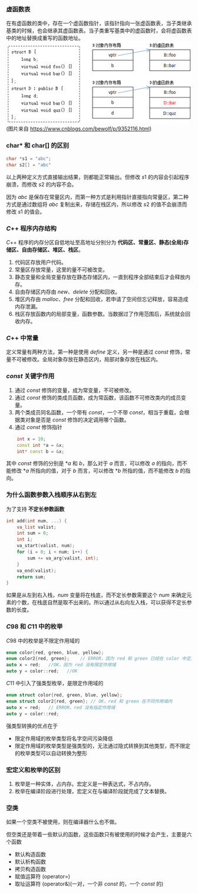 ### 虚函数表
在有虚函数的类中，存在一个虚函数指针，该指针指向一张虚函数表，当子类继承基类的时候，也会继承其虚函数表。当子类重写基类中的虚函数时，会将虚函数表中的地址替换成重写的函数地址。
![](虚函数表.png)   
(图片来自 https://www.cnblogs.com/bewolf/p/9352116.html)

### char* 和 char[] 的区别
```cpp
char *s1 = "abc";
char s2[] = "abc"
```
以上两种定义方式直接输出结果，则都能正常输出。但修改 $s1$ 的内容会引起程序崩溃，而修改 $s2$ 的内容不会。

因为 $abc$ 是保存在常量区内，而第一种方式是利用指针直接指向常量区，第二种方式是通过数组将 $abc$ 复制出来，存储在栈区内，所以修改 $s2$ 的值不会崩溃而修改 $s1$ 的值会。

### $C$++ 程序内存结构
$C$++ 程序的内存分区自低地址至高地址分别分为 **代码区、常量区、静态(全局)存储区、自由存储区、堆区、栈区**。
1. 代码区存放用户代码。
2. 常量区存放常量，这里的量不可被改变。
3. 静态变量和全局变量存放在静态存储区内，一直到程序全部结束后才会释放内存。
4. 自由存储区内存由 $new、delete$ 分配和回收。
5. 堆区内存由 $malloc、free$ 分配和回收，若申请了空间但忘记释放，容易造成内存泄漏。
6. 栈区存放函数内的局部变量，函数参数。当数据过了作用范围后，系统就会回收内存。

### $C$++ 中常量
定义常量有两种方法，第一种是使用 $define$ 定义，另一种是通过 $const$ 修饰，常量不可被修改。全局对象存放在静态区内，局部对象存放在栈区内。

### $const$ 关键字作用
1. 通过 $const$ 修饰的变量，成为常变量，不可被修改。
2. 通过 $const$ 修饰的类成员函数，成为常函数，该函数不可修改类内的成员变量。
3. 两个类成员同名函数，一个带有 $const$，一个不带 $const$，相当于重载，会根据类对象是否是 $const$ 修饰的决定调用哪个函数。
4. 通过 $const$ 修饰指针
```cpp
    int x = 10;
    const int *a = &x;
    int* const b = &x;
```
其中 $const$ 修饰的分别是 $*a$ 和 $b$，那么对于 $a$ 而言，可以修改 $a$ 的指向，而不能修改 $*a$ 所指向的值，对于 $b$ 而言，可以修改 $*b$ 所指的值，而不能修改 $b$ 的指向。

### 为什么函数参数入栈顺序从右到左
为了支持 **不定长参数函数**
```cpp
int add(int num, ...) {
	va_list valist;
	int sum = 0;
    int i;
    va_start(valist, num);
    for (i = 0; i < num; i++) {
        sum += va_arg(valist, int);
    }
    va_end(valist);
    return sum;
}
```
如果是从左到右入栈，$num$ 变量将在栈底，而不定长参数需要这个 $num$ 来确定元素的个数，在栈底自然是取不出来的。所以通过从右向左入栈，可以获得不定长参数的长度。

### $C98$ 和 $C11$ 中的枚举
$C98$ 中的枚举是不限定作用域的
```cpp
enum color{red, green, blue, yellow};
enum color2{red, green};    // ERROR，因为 red 和 green 已经在 color 中定义过了
auto x = red;   //OK，因为 red 没有限定作用域
auto y = color::red;   //OK
```
$C11$ 中引入了强类型枚举，是限定作用域的
```cpp
enum struct color{red, green, blue, yellow};
enum struct color2{red, green}; // OK，red 和 green 在不同作用域内
auto x = red;   // ERROR，red 没有指定作用域
auto y = color::red;
```
强类型转换的优点在于
- 限定作用域的枚举类型将名字空间污染降低
- 限定作用域的枚举类型是强类型的，无法通过隐式转换到其他类型，而不限定的枚举类型可以自动转换为整形

### 宏定义和枚举的区别
1. 枚举是一种实体，占内存。宏定义是一种表达式，不占内存。
2. 枚举在编译阶段进行处理，宏定义在与编译阶段就完成了文本替换。

### 空类
如果一个空类不被使用，则在编译器什么也不做。

但空类还是带着一些默认的函数，这些函数只有被使用的时候才会产生，主要是六个函数
- 默认构造函数
- 默认析构函数
- 拷贝构造函数
- 赋值运算符 (operator=)
- 取址运算符 (operator&)(一对，一个非 $const$ 的，一个 $const$ 的)